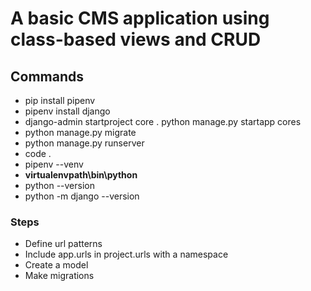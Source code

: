 # A basic CMS application using class-based views and CRUD

## Commands
- pip install pipenv
- pipenv install django
- django-admin startproject core .
python manage.py startapp cores
- python manage.py migrate
- python manage.py runserver
- code .
- pipenv --venv
- **virtualenvpath\bin\python**
- python --version
- python -m django --version

### Steps
- Define url patterns
- Include app.urls in project.urls with a namespace
- Create a model
- Make migrations